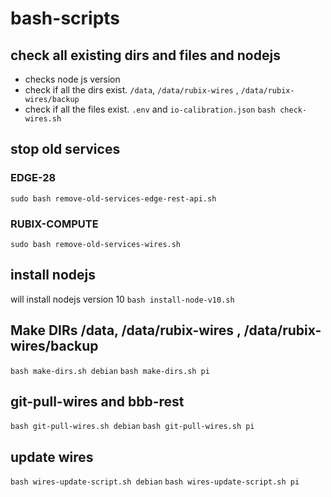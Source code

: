 # bash-scripts

## check all existing dirs and files and nodejs
- checks node js version
- check if all the dirs exist. `/data`, `/data/rubix-wires` , `/data/rubix-wires/backup`
- check if all the files  exist. `.env` and `io-calibration.json`
`bash check-wires.sh` 

## stop old services

### EDGE-28
`sudo bash remove-old-services-edge-rest-api.sh` 

### RUBIX-COMPUTE
`sudo bash remove-old-services-wires.sh` 


## install nodejs
will install nodejs version 10
`bash install-node-v10.sh` 

## Make DIRs /data, /data/rubix-wires , /data/rubix-wires/backup
`bash make-dirs.sh debian`
`bash make-dirs.sh pi`

## git-pull-wires and bbb-rest
`bash git-pull-wires.sh debian` 
`bash git-pull-wires.sh pi` 

## update wires
`bash wires-update-script.sh debian` 
`bash wires-update-script.sh pi` 

